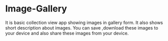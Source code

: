 # Image-Gallery
It is basic collection view app showing images in gallery form. It also shows short description about images. You can save ,download these images to your device and also share these images from your device.
